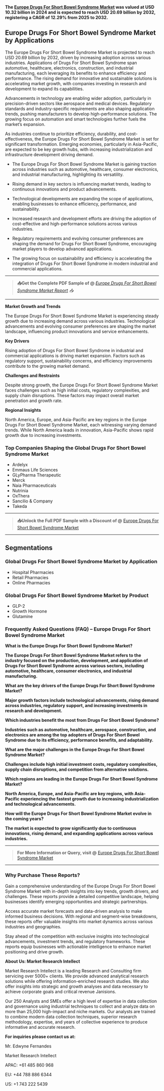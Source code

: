 <p><strong>The <a href="https://www.marketresearchintellect.com/download-sample/?rid=577262&amp;utm_source=Pulse-April-Europe&amp;utm_medium=852">Europe Drugs For Short Bowel Syndrome Market</a> was valued at USD 10.32 billion in 2024 and is expected to reach USD 20.69 billion by 2032, registering a CAGR of 12.29% from 2025 to 2032.</strong></p><h2>Europe Drugs For Short Bowel Syndrome Market by Applications&nbsp;</h2><p><p>The Europe Drugs For Short Bowel Syndrome Market is projected to reach USD 20.69 billion by 2032, driven by increasing adoption across various industries. Applications of Drugs For Short Bowel Syndrome span automotive, healthcare, electronics, construction, and industrial manufacturing, each leveraging its benefits to enhance efficiency and performance. The rising demand for innovative and sustainable solutions is accelerating market growth, with companies investing in research and development to expand its capabilities.</p><p>Advancements in technology are enabling wider adoption, particularly in precision-driven sectors like aerospace and medical devices. Regulatory standards and industry-specific requirements are also shaping application trends, pushing manufacturers to develop high-performance solutions. The growing focus on automation and smart technologies further fuels the market&rsquo;s expansion.</p><p>As industries continue to prioritize efficiency, durability, and cost-effectiveness, the Europe Drugs For Short Bowel Syndrome Market is set for significant transformation. Emerging economies, particularly in Asia-Pacific, are expected to be key growth hubs, with increasing industrialization and infrastructure development driving demand.</p></p><ul><li><p>The Europe Drugs For Short Bowel Syndrome Market is gaining traction across industries such as automotive, healthcare, consumer electronics, and industrial manufacturing, highlighting its versatility.</p></li><li><p>Rising demand in key sectors is influencing market trends, leading to continuous innovations and product advancements.</p></li><li><p>Technological developments are expanding the scope of applications, enabling businesses to enhance efficiency, performance, and sustainability.</p></li><li><p>Increased research and development efforts are driving the adoption of cost-effective and high-performance solutions across various industries.</p></li><li><p>Regulatory requirements and evolving consumer preferences are shaping the demand for Drugs For Short Bowel Syndrome, encouraging market players to develop advanced applications.</p></li><li><p>The growing focus on sustainability and efficiency is accelerating the integration of Drugs For Short Bowel Syndrome in modern industrial and commercial applications.</p></li></ul><hr /><blockquote><p><strong><span class="font-[700]">📥Get the Complete PDF Sample of @ </span></strong><em><span class="font-[700]"><a href="https://www.marketresearchintellect.com/download-sample/?rid=577262&amp;utm_source=Pulse-April-Europe&amp;utm_medium=852" target="_blank" data-tracking-control-name="article-ssr-frontend-pulse_little-text-block" data-tracking-will-navigate="" data-test-link="">Europe Drugs For Short Bowel Syndrome Market Report</a>&nbsp;📥</span></em></p></blockquote><hr /><p class="" data-start="77" data-end="360"><strong data-start="77" data-end="105">Market Growth and Trends</strong></p><p class="" data-start="77" data-end="360">The Europe Drugs For Short Bowel Syndrome Market is experiencing steady growth due to increasing demand across various industries. Technological advancements and evolving consumer preferences are shaping the market landscape, influencing product innovations and service enhancements.</p><p class="" data-start="362" data-end="606"><strong data-start="362" data-end="377">Key Drivers</strong></p><p class="" data-start="362" data-end="606">Rising adoption of Drugs For Short Bowel Syndrome in industrial and commercial applications is driving market expansion. Factors such as regulatory support, sustainability concerns, and efficiency improvements contribute to the growing market demand.</p><p class="" data-start="608" data-end="849"><strong data-start="608" data-end="637">Challenges and Restraints</strong></p><p class="" data-start="608" data-end="849">Despite strong growth, the Europe Drugs For Short Bowel Syndrome Market faces challenges such as high initial costs, regulatory complexities, and supply chain disruptions. These factors may impact overall market penetration and growth rate.</p><p class="" data-start="851" data-end="1095"><strong data-start="851" data-end="872">Regional Insights</strong></p><p class="" data-start="851" data-end="1095">North America, Europe, and Asia-Pacific are key regions in the Europe Drugs For Short Bowel Syndrome Market, each witnessing varying demand trends. While North America leads in innovation, Asia-Pacific shows rapid growth due to increasing investments.</p><p><h3>Top Companies Shaping the Global Drugs For Short Bowel Syndrome Market </h3><ul><li>Ardelyx</li><li>Emmaus Life Sciences</li><li>GLyPharma Therapeutic</li><li>Merck</li><li>Naia Pharmaceuticals</li><li>Nutrinia</li><li>OxThera</li><li>Sancilio & Company</li><li>Takeda</li></ul></p><hr /><blockquote><p><strong>📥Unlock the Full PDF Sample with a Discount of @</strong> <a href="https://www.marketresearchintellect.com/ask-for-discount/?rid=577262&amp;utm_source=Pulse-April-Europe&amp;utm_medium=852">Europe Drugs For Short Bowel Syndrome Market</a></p></blockquote><hr /><p><h2>Segmentations</h2><h3>Global Drugs For Short Bowel Syndrome Market by Application</h3><ul><li>Hospital Pharmacies</li><li>Retail Pharmacies</li><li>Online Pharmacies</li></ul><h3>Global Drugs For Short Bowel Syndrome Market by Product</h3><ul><li>GLP-2</li><li>Growth Hormone</li><li>Glutamine</li></ul></p><h3><strong>Frequently Asked Questions (FAQ) &ndash; Europe Drugs For Short Bowel Syndrome Market</strong></h3><p><strong>What is the Europe Drugs For Short Bowel Syndrome Market?</strong></p><p><strong>The Europe Drugs For Short Bowel Syndrome Market refers to the industry focused on the production, development, and application of Drugs For Short Bowel Syndrome across various sectors, including automotive, healthcare, consumer electronics, and industrial manufacturing.</strong></p><p><strong>What are the key drivers of the Europe Drugs For Short Bowel Syndrome Market?</strong></p><p><strong>Major growth factors include technological advancements, rising demand across industries, regulatory support, and increasing investments in research and development.</strong></p><p><strong>Which industries benefit the most from Drugs For Short Bowel Syndrome?</strong></p><p><strong>Industries such as automotive, healthcare, aerospace, construction, and electronics are among the top adopters of Drugs For Short Bowel Syndrome due to its efficiency, performance benefits, and adaptability.</strong></p><p><strong>What are the major challenges in the Europe Drugs For Short Bowel Syndrome Market?</strong></p><p><strong>Challenges include high initial investment costs, regulatory complexities, supply chain disruptions, and competition from alternative solutions.</strong></p><p><strong>Which regions are leading in the Europe Drugs For Short Bowel Syndrome Market?</strong></p><p><strong>North America, Europe, and Asia-Pacific are key regions, with Asia-Pacific experiencing the fastest growth due to increasing industrialization and technological advancements.</strong></p><p><strong>How will the Europe Drugs For Short Bowel Syndrome Market evolve in the coming years?</strong></p><p><strong>The market is expected to grow significantly due to continuous innovations, rising demand, and expanding applications across various industries.</strong></p><hr /><blockquote><p><span class="font-[700]"><strong>For More Information or Query, visit&nbsp;@</strong>&nbsp;</span><span class="font-[700]"><a href="https://www.marketresearchintellect.com/product/global-drugs-for-short-bowel-syndrome-market-size-forecast/?utm_source=Linkedin&utm_medium=852" target="_blank" data-tracking-control-name="article-ssr-frontend-pulse_little-text-block" data-tracking-will-navigate="" data-test-link="">Europe Drugs For Short Bowel Syndrome Market</a></span></p></blockquote><hr /><h3><strong data-start="0" data-end="31">Why Purchase These Reports?</strong></h3><p class="" data-start="35" data-end="297">Gain a comprehensive understanding of the Europe Drugs For Short Bowel Syndrome Market with in-depth insights into key trends, growth drivers, and challenges. These reports provide a detailed competitive landscape, helping businesses identify emerging opportunities and strategic partnerships.</p><p class="" data-start="299" data-end="540">Access accurate market forecasts and data-driven analysis to make informed business decisions. With regional and segment-wise breakdowns, these reports offer valuable insights into market dynamics across various industries and geographies.</p><p class="" data-start="542" data-end="784">Stay ahead of the competition with exclusive insights into technological advancements, investment trends, and regulatory frameworks. These reports equip businesses with actionable intelligence to enhance market positioning and drive growth.</p><p><strong><span class="font-[700]">About Us: Market Research Intellect</span></strong></p><p><span class="">Market Research Intellect is a leading Research and Consulting firm servicing over 5000+ clients. We provide advanced analytical research solutions while offering information-enriched research studies.&nbsp;</span>We also offer insights into strategic and growth analyses and data necessary to achieve corporate goals and critical revenue Janisions.</p><p><span class="">Our 250 Analysts and SMEs offer a high level of expertise in data collection and governance using industrial techniques to collect and analyze data on more than 25,000 high-impact and niche markets. Our analysts are trained to combine modern data collection techniques, superior research methodology, expertise, and years of collective experience to produce informative and accurate research.</span></p><p><strong>For inquiries please contact us at:</strong></p><p>Mr. Edwyne Fernandes</p><p>Market Research Intellect</p><p>APAC: +61 485 860 968</p><p>EU: +44 788 886 6344</p><p>US: +1 743 222 5439</p>
